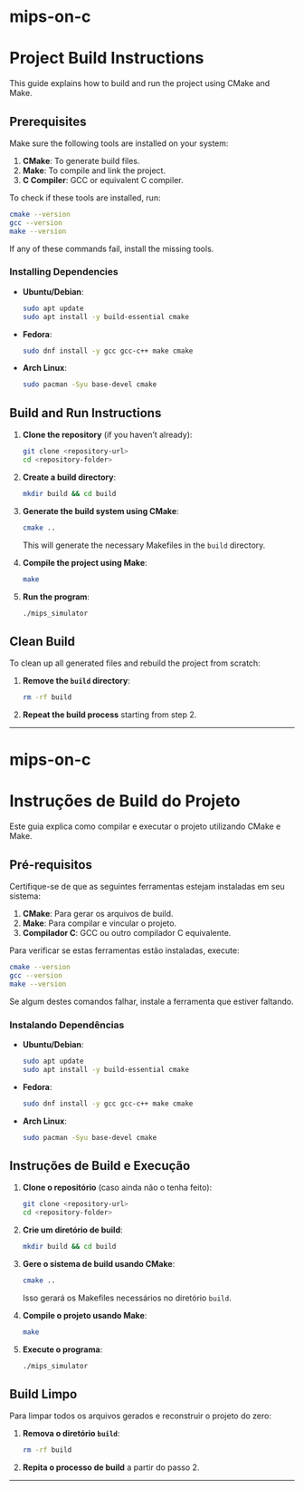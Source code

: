 # mips-on-c

# Project Build Instructions

This guide explains how to build and run the project using CMake and Make.

## Prerequisites

Make sure the following tools are installed on your system:

1. **CMake**: To generate build files.
2. **Make**: To compile and link the project.
3. **C Compiler**: GCC or equivalent C compiler.

To check if these tools are installed, run:
```bash
cmake --version
gcc --version
make --version
```
If any of these commands fail, install the missing tools.

### Installing Dependencies
- **Ubuntu/Debian**:
  ```bash
  sudo apt update
  sudo apt install -y build-essential cmake
  ```
- **Fedora**:
  ```bash
  sudo dnf install -y gcc gcc-c++ make cmake
  ```
- **Arch Linux**:
  ```bash
  sudo pacman -Syu base-devel cmake
  ```

## Build and Run Instructions

1. **Clone the repository** (if you haven’t already):
   ```bash
   git clone <repository-url>
   cd <repository-folder>
   ```

2. **Create a build directory**:
   ```bash
   mkdir build && cd build
   ```

3. **Generate the build system using CMake**:
   ```bash
   cmake ..
   ```
   This will generate the necessary Makefiles in the `build` directory.

4. **Compile the project using Make**:
   ```bash
   make
   ```

5. **Run the program**:
   ```bash
   ./mips_simulator
   ```

## Clean Build

To clean up all generated files and rebuild the project from scratch:

1. **Remove the `build` directory**:
   ```bash
   rm -rf build
   ```

2. **Repeat the build process** starting from step 2.

---

# mips-on-c

# Instruções de Build do Projeto

Este guia explica como compilar e executar o projeto utilizando CMake e Make.

## Pré-requisitos

Certifique-se de que as seguintes ferramentas estejam instaladas em seu sistema:

1. **CMake**: Para gerar os arquivos de build.
2. **Make**: Para compilar e vincular o projeto.
3. **Compilador C**: GCC ou outro compilador C equivalente.

Para verificar se estas ferramentas estão instaladas, execute:
```bash
cmake --version
gcc --version
make --version
```
Se algum destes comandos falhar, instale a ferramenta que estiver faltando.

### Instalando Dependências
- **Ubuntu/Debian**:
  ```bash
  sudo apt update
  sudo apt install -y build-essential cmake
  ```
- **Fedora**:
  ```bash
  sudo dnf install -y gcc gcc-c++ make cmake
  ```
- **Arch Linux**:
  ```bash
  sudo pacman -Syu base-devel cmake
  ```

## Instruções de Build e Execução

1. **Clone o repositório** (caso ainda não o tenha feito):
   ```bash
   git clone <repository-url>
   cd <repository-folder>
   ```

2. **Crie um diretório de build**:
   ```bash
   mkdir build && cd build
   ```

3. **Gere o sistema de build usando CMake**:
   ```bash
   cmake ..
   ```
   Isso gerará os Makefiles necessários no diretório `build`.

4. **Compile o projeto usando Make**:
   ```bash
   make
   ```

5. **Execute o programa**:
   ```bash
   ./mips_simulator
   ```

## Build Limpo

Para limpar todos os arquivos gerados e reconstruir o projeto do zero:

1. **Remova o diretório `build`**:
   ```bash
   rm -rf build
   ```

2. **Repita o processo de build** a partir do passo 2.

---